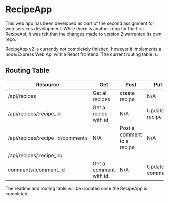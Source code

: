 # RecipeApp

This web app has been developed as part of the second assignment for web services development. While there is another repo for the first RecipeApi, it was felt that the 
changes made to version 2 warrented its own repo.

RecipeApp v2 is currently not completely finished, however it implements a node/Express Web Api with a React frontend. The current routing table is:

## Routing Table

|**Resource**                     |**Get**  	                        |**Post**   	    |**Put**   	       |**Delete**            |   	
|---	                          |---	                                |---	            |---	           |---	                  |
|/api/recipes  	                  |Get all recipes   	                |create recipe   	|N/A   	           |N/A                   |
|/api/recipes/:recipe_id   	      |Get a recipe with id 	                |N/A 	    |Update a recipe 	           |Delete a recipe                   |
|/api/recipes/:recipe_id/comments |N/A  	                            |Post a comment to a recipe |N/A   	           |N/A                   |
|/api/recipes/:recipe_id/
  comments/:comment_id            |Get a comment with id  	            |N/A   	            |Update a comment   	           |Delete a comment                  |
  
  The readme and routing table will be updated once the RecipeApp is completed.

